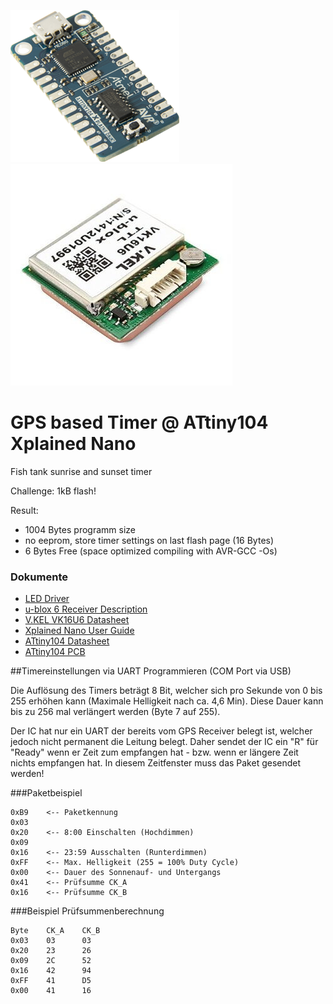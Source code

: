 ![Logo](https://raw.githubusercontent.com/sh3bang/sunrisetimer/master/resources/ATtiny104.png)
![UBLOX VK16U6](https://raw.githubusercontent.com/sh3bang/sunrisetimer/master/resources/UBLOX-vk16u6.jpg)

# GPS based Timer @ ATtiny104 Xplained Nano
Fish tank sunrise and sunset timer

Challenge: 1kB flash!

Result:
- 1004 Bytes programm size
- no eeprom, store timer settings on last flash page (16 Bytes)
- 6 Bytes Free (space optimized compiling with AVR-GCC -Os)

### Dokumente

- [LED Driver](https://raw.githubusercontent.com/sh3bang/sunrisetimer/master/resources/ELG-100-C-spec-806035.pdf)
- [u-blox 6 Receiver Description](https://raw.githubusercontent.com/sh3bang/sunrisetimer/master/resources/u-blox-6-Receiver-Description.pdf)
- [V.KEL VK16U6 Datasheet](https://raw.githubusercontent.com/sh3bang/sunrisetimer/master/resources/VK16u6.rtf)
- [Xplained Nano User Guide](https://raw.githubusercontent.com/sh3bang/sunrisetimer/master/resources/Atmel-42671-ATtiny104-Xplained-Nano_User-Guide.pdf)
- [ATtiny104 Datasheet](https://raw.githubusercontent.com/sh3bang/sunrisetimer/master/resources/Atmel-42505-8-bit-AVR-Microcontrollers-ATtiny102-ATtiny104_Datasheet.pdf)
- [ATtiny104 PCB](https://raw.githubusercontent.com/sh3bang/sunrisetimer/master/resources/ATtiny104_Xplained_Nano_design_documentation_release_rev2.pdf)

##Timereinstellungen via UART Programmieren (COM Port via USB)

Die Auflösung des Timers beträgt 8 Bit, welcher sich pro Sekunde von 0 bis 255 erhöhen kann (Maximale Helligkeit nach ca. 4,6 Min).
Diese Dauer kann bis zu 256 mal verlängert werden (Byte 7 auf 255).

Der IC hat nur ein UART der bereits vom GPS Receiver belegt ist, welcher jedoch nicht permanent die Leitung belegt.
Daher sendet der IC ein "R" für "Ready" wenn er Zeit zum empfangen hat - bzw. wenn er längere Zeit nichts empfangen hat. In diesem Zeitfenster muss das Paket gesendet werden!

###Paketbeispiel
````
0xB9	<-- Paketkennung
0x03
0x20	<-- 8:00 Einschalten (Hochdimmen)
0x09
0x16	<-- 23:59 Ausschalten (Runterdimmen)
0xFF	<-- Max. Helligkeit (255 = 100% Duty Cycle)
0x00	<-- Dauer des Sonnenauf- und Untergangs
0x41	<-- Prüfsumme CK_A
0x16	<-- Prüfsumme CK_B
````

###Beispiel Prüfsummenberechnung
````
Byte	CK_A	CK_B
0x03	03		03
0x20	23		26
0x09	2C		52
0x16	42		94
0xFF	41		D5
0x00	41		16
````